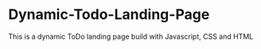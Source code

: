 # Dynamic-Todo-Landing-Page

This is a dynamic ToDo landing page build with Javascript, CSS and HTML
